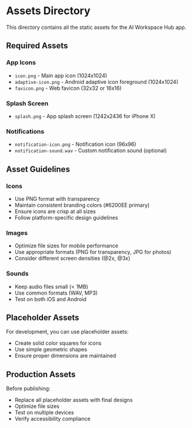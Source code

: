 # Assets Directory

This directory contains all the static assets for the AI Workspace Hub app.

## Required Assets

### App Icons
- `icon.png` - Main app icon (1024x1024)
- `adaptive-icon.png` - Android adaptive icon foreground (1024x1024)
- `favicon.png` - Web favicon (32x32 or 16x16)

### Splash Screen
- `splash.png` - App splash screen (1242x2436 for iPhone X)

### Notifications
- `notification-icon.png` - Notification icon (96x96)
- `notification-sound.wav` - Custom notification sound (optional)

## Asset Guidelines

### Icons
- Use PNG format with transparency
- Maintain consistent branding colors (#6200EE primary)
- Ensure icons are crisp at all sizes
- Follow platform-specific design guidelines

### Images
- Optimize file sizes for mobile performance
- Use appropriate formats (PNG for transparency, JPG for photos)
- Consider different screen densities (@2x, @3x)

### Sounds
- Keep audio files small (< 1MB)
- Use common formats (WAV, MP3)
- Test on both iOS and Android

## Placeholder Assets

For development, you can use placeholder assets:
- Create solid color squares for icons
- Use simple geometric shapes
- Ensure proper dimensions are maintained

## Production Assets

Before publishing:
- Replace all placeholder assets with final designs
- Optimize file sizes
- Test on multiple devices
- Verify accessibility compliance